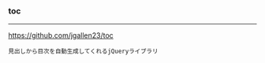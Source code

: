 ### toc
---
https://github.com/jgallen23/toc


```
見出しから目次を自動生成してくれるjQueryライブラリ


```

```
```

```
```


